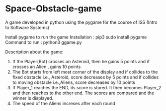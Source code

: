 # Space-Obstacle-game
A game developed in python using the pygame for the course of ISS (Intro to Software Systems)

Install pygame to run the game
Installation : pip3 sudo install pygame
Command to run : python3 ggame.py

Description about the game:

1. If the Player(Bot) crosses an Asteroid, then he gains 5 points and if crosses an Alien , gains 10 points 
2. The Bot starts from left most corner of the display and if collides to the fixed obstacle i.e., Asteroid, score decreases by 5 points and if collides to moving obstacle i.e.,Aliens, score decreases by 10 points
3. If Player_1 reaches the END, its score is stored. It then becomes Player_2 and then reaches to the other end. The scores are compared and the winner is displayed.
4. The speed of the Aliens increses after each round
